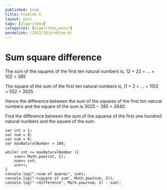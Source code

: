 ```yaml
---
published: true
title: Problem 6
layout: post
tags: [algorithms]
categories: [algorithms,euler]
permalink: /2013/10/problem-6/
---
```


# Sum square difference

The sum of the squares of the first ten natural numbers is,
12 + 22 + ... + 102 = 385

The square of the sum of the first ten natural numbers is,
(1 + 2 + ... + 10)2 = 552 = 3025

Hence the difference between the sum of the squares of the first ten natural numbers and the square of the sum is 3025 − 385 = 2640.

Find the difference between the sum of the squares of the first one hundred natural numbers and the square of the sum.


```
var cnt = 1;
var num = 0;
var sum = 0;
var maxNaturalNumber = 100;

while( cnt <= maxNaturalNumber ){
    sum+= Math.pow(cnt, 2);
    num+= cnt;
    cnt++;
}
console.log("->sum of quares", sum);
console.log("->square of sum", Math.pow(num, 2));
console.log("->difference", Math.pow(num, 2) - sum);

```
